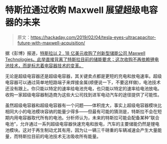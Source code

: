 # 特斯拉通过收购 Maxwell 展望超级电容器的未来

> 原文：<https://hackaday.com/2019/02/04/tesla-eyes-ultracapacitor-future-with-maxwell-acquisition/>

据《彭博》报道，[特斯拉以 2 . 18 亿美元收购了创新型储能公司 Maxwell Technologies。此举直接背离了特斯拉目前的储能要求；这次收购不再依赖锂电池技术，而是标志着电容器技术的变革。](https://www.bloomberg.com/news/articles/2019-02-04/tesla-to-buy-energy-storage-firm-maxwell-tech-at-4-75-shr-value)

无论是超级电容器还是超级电容器，其关键卖点都是更短的充电和放电速率。超级电容器可以通过简单地短路端子来焊接金属(顺便说一下，不要这样做)，电池技术还没有跟上。你只能以特定的速率给电池充电，也只能以特定的速率给电池放电。收购一家超级电容器制造商为这些大公司找到进军电动汽车的途径提供了可能性。

虽然超级电容器和超级电容器有一个问题——体积庞大，事实上超级电容器模块比相同大小的电池模块容纳的能量少得多——但最有可能的猜测是，特斯拉不会在短期内用电容器取代所有的电池。分析师认为，未来的特斯拉可能会配备某种“联合电池”，允许通过一系列超级电容器快速充电和放电，汽车的主要储能仍然是锂电池模块。这对于再生制动尤其有用，因为让一辆三千磅重的车辆减速会产生大量能量，而特斯拉目前的电池技术无法吸收所有能量。